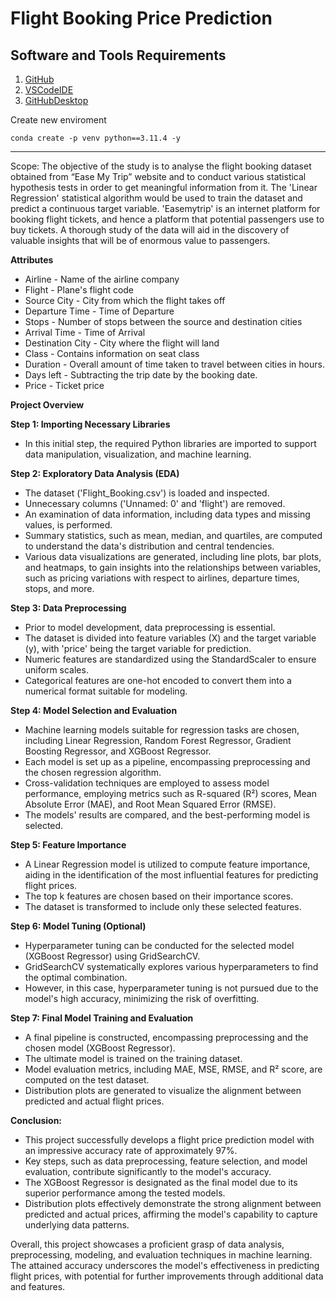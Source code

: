 # Flight Booking Price Prediction

## Software and Tools Requirements

1. [GitHub](https://github.com/)
2. [VSCodeIDE](https://code.visualstudio.com/)
3. [GitHubDesktop](https://desktop.github.com/)

Create new enviroment

```
conda create -p venv python==3.11.4 -y
```
---
Scope: The objective of the study is to analyse the flight booking dataset obtained from “Ease My Trip” website and to conduct various statistical hypothesis tests in order to get meaningful information from it. The 'Linear Regression' statistical algorithm would be used to train the dataset and predict a continuous target variable. 'Easemytrip' is an internet platform for booking flight tickets, and hence a platform that potential passengers use to buy tickets. A thorough study of the data will aid in the discovery of valuable insights that will be of enormous value to passengers.

**Attributes**
- Airline - Name of the airline company
- Flight - Plane's flight code
- Source City - City from which the flight takes off
- Departure Time - Time of Departure
- Stops - Number of stops between the source and destination cities
- Arrival Time - Time of Arrival
- Destination City - City where the flight will land
- Class - Contains information on seat class
- Duration - Overall amount of time taken to travel between cities in hours.
- Days left - Subtracting the trip date by the booking date.
- Price - Ticket price


**Project Overview**

**Step 1: Importing Necessary Libraries**
- In this initial step, the required Python libraries are imported to support data manipulation, visualization, and machine learning.

**Step 2: Exploratory Data Analysis (EDA)**
- The dataset ('Flight_Booking.csv') is loaded and inspected.
- Unnecessary columns ('Unnamed: 0' and 'flight') are removed.
- An examination of data information, including data types and missing values, is performed.
- Summary statistics, such as mean, median, and quartiles, are computed to understand the data's distribution and central tendencies.
- Various data visualizations are generated, including line plots, bar plots, and heatmaps, to gain insights into the relationships between variables, such as pricing variations with respect to airlines, departure times, stops, and more.

**Step 3: Data Preprocessing**
- Prior to model development, data preprocessing is essential.
- The dataset is divided into feature variables (X) and the target variable (y), with 'price' being the target variable for prediction.
- Numeric features are standardized using the StandardScaler to ensure uniform scales.
- Categorical features are one-hot encoded to convert them into a numerical format suitable for modeling.

**Step 4: Model Selection and Evaluation**
- Machine learning models suitable for regression tasks are chosen, including Linear Regression, Random Forest Regressor, Gradient Boosting Regressor, and XGBoost Regressor.
- Each model is set up as a pipeline, encompassing preprocessing and the chosen regression algorithm.
- Cross-validation techniques are employed to assess model performance, employing metrics such as R-squared (R²) scores, Mean Absolute Error (MAE), and Root Mean Squared Error (RMSE).
- The models' results are compared, and the best-performing model is selected.

**Step 5: Feature Importance**
- A Linear Regression model is utilized to compute feature importance, aiding in the identification of the most influential features for predicting flight prices.
- The top k features are chosen based on their importance scores.
- The dataset is transformed to include only these selected features.

**Step 6: Model Tuning (Optional)**
- Hyperparameter tuning can be conducted for the selected model (XGBoost Regressor) using GridSearchCV.
- GridSearchCV systematically explores various hyperparameters to find the optimal combination.
- However, in this case, hyperparameter tuning is not pursued due to the model's high accuracy, minimizing the risk of overfitting.

**Step 7: Final Model Training and Evaluation**
- A final pipeline is constructed, encompassing preprocessing and the chosen model (XGBoost Regressor).
- The ultimate model is trained on the training dataset.
- Model evaluation metrics, including MAE, MSE, RMSE, and R² score, are computed on the test dataset.
- Distribution plots are generated to visualize the alignment between predicted and actual flight prices.

**Conclusion:**
- This project successfully develops a flight price prediction model with an impressive accuracy rate of approximately 97%.
- Key steps, such as data preprocessing, feature selection, and model evaluation, contribute significantly to the model's accuracy.
- The XGBoost Regressor is designated as the final model due to its superior performance among the tested models.
- Distribution plots effectively demonstrate the strong alignment between predicted and actual prices, affirming the model's capability to capture underlying data patterns.

Overall, this project showcases a proficient grasp of data analysis, preprocessing, modeling, and evaluation techniques in machine learning. The attained accuracy underscores the model's effectiveness in predicting flight prices, with potential for further improvements through additional data and features.